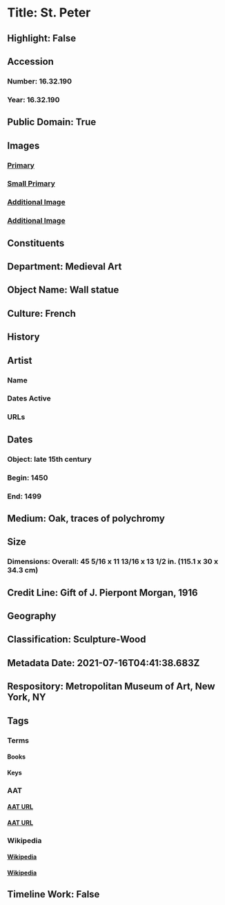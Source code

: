 # Title: St. Peter
## Highlight: False
## Accession
### Number: 16.32.190
### Year: 16.32.190
## Public Domain: True
## Images
### [Primary](https://images.metmuseum.org/CRDImages/md/original/sf16-32-190s5.jpg)
### [Small Primary](https://images.metmuseum.org/CRDImages/md/web-large/sf16-32-190s5.jpg)
### [Additional Image](https://images.metmuseum.org/CRDImages/md/original/sf16-32-190s1.jpg)
### [Additional Image](https://images.metmuseum.org/CRDImages/md/original/sf16-32-190d1.jpg)
## Constituents
## Department: Medieval Art
## Object Name: Wall statue
## Culture: French
## History
## Artist
### Name
### Dates Active
### URLs
## Dates
### Object: late 15th century
### Begin: 1450
### End: 1499
## Medium: Oak, traces of polychromy
## Size
### Dimensions: Overall: 45 5/16 x 11 13/16 x 13 1/2 in. (115.1 x 30 x 34.3 cm)
## Credit Line: Gift of J. Pierpont Morgan, 1916
## Geography
## Classification: Sculpture-Wood
## Metadata Date: 2021-07-16T04:41:38.683Z
## Respository: Metropolitan Museum of Art, New York, NY
## Tags
### Terms
#### Books
#### Keys
### AAT
#### [AAT URL](http://vocab.getty.edu/page/aat/300028051)
#### [AAT URL](http://vocab.getty.edu/page/aat/300033579)
### Wikipedia
#### [Wikipedia]()
#### [Wikipedia]()
## Timeline Work: False